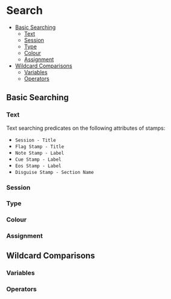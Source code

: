 # Search

- [Basic Searching](#basic-searching)
    - [Text](#text)
    - [Session](#session)
    - [Type](#type)
    - [Colour](#colour)
    - [Assignment](#assignment)
- [Wildcard Comparisons](#wildcard-comparisons)
	- [Variables](#variables)
    - [Operators](#operators)

<a name="basic-searching"></a>
## Basic Searching
<a name="text"></a>
### Text
Text searching predicates on the following attributes of stamps:
- `Session - Title`
- `Flag Stamp - Title`
- `Note Stamp - Label`
- `Cue Stamp - Label`
- `Eos Stamp - Label`
- `Disguise Stamp - Section Name`
<a name="session"></a>
### Session

<a name="type"></a>
### Type

<a name="colour"></a>
### Colour

<a name="assinnment"></a>
### Assignment

<a name="wildcard-comparisons"></a>
## Wildcard Comparisons
<a name="variables"></a>
### Variables

<a name="operators"></a>
### Operators